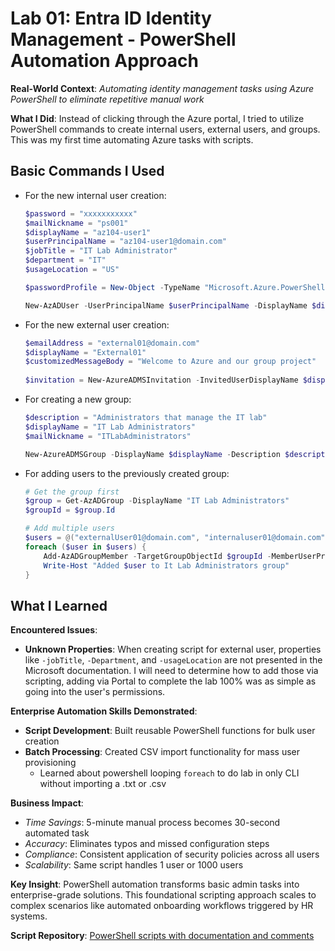 # Lab 01: Entra ID Identity Management - PowerShell Automation Approach

**Real-World Context**: *Automating identity management tasks using Azure PowerShell to eliminate repetitive manual work*

**What I Did**: Instead of clicking through the Azure portal, I tried to utilize PowerShell commands to create internal users, external users, and groups.  This was my first time automating Azure tasks with scripts.

## Basic Commands I Used

- For the new internal user creation:
   ``` powershell
   $password = "xxxxxxxxxxx"
   $mailNickname = "ps001"
   $displayName = "az104-user1"
   $userPrincipalName = "az104-user1@domain.com"
   $jobTitle = "IT Lab Administrator"
   $department = "IT"
   $usageLocation = "US"
   
   $passwordProfile = New-Object -TypeName "Microsoft.Azure.PowerShell.Cmdlets.Resources.MSGraph.Models.ApiV10.MicrosoftGraphPasswordProfile" -Property @{Password=$password}
   
   New-AzADUser -UserPrincipalName $userPrincipalName -DisplayName $displayName -MailNickname $mailNickname -PasswordProfile $passwordProfile -AccountEnabled $true -JobTitle $jobTitle -Department $department -UsageLocation $usageLocation
   ```
   
- For the new external user creation:
  ``` powershell
  $emailAddress = "external01@domain.com"
  $displayName = "External01"
  $customizedMessageBody = "Welcome to Azure and our group project"
    
  $invitation = New-AzureADMSInvitation -InvitedUserDisplayName $displayName -SendInvitationMessage $True -InvitedUserEmailAddress $emailAddress -InviteRedirectUrl "https://account.activedirectory.windowsazure.com/" -InvitedUserMessageInfo @{ "MessageLanguage" = "en-US"; "CustomizedMessageBody" = $customizedMessageBody } -InvitedUserType Guest
  ```

- For creating a new group:
  ``` powershell
  $description = "Administrators that manage the IT lab"
  $displayName = "IT Lab Administrators"
  $mailNickname = "ITLabAdministrators"

  New-AzureADMSGroup -DisplayName $displayName -Description $description -MailEnabled $False -MailNickname $mailNickname -SecurityEnabled $True 
  ```

- For adding users to the previously created group:
  ``` powershell
  # Get the group first
  $group = Get-AzADGroup -DisplayName "IT Lab Administrators"
  $groupId = $group.Id
  
  # Add multiple users
  $users = @("externalUser01@domain.com", "internaluser01@domain.com")
  foreach ($user in $users) {
      Add-AzADGroupMember -TargetGroupObjectId $groupId -MemberUserPrincipalName $user
      Write-Host "Added $user to It Lab Administrators group"
  }
  ```

## What I Learned

**Encountered Issues**:
- **Unknown Properties**: When creating script for external user, properties like `-jobTitle`, `-Department`, and `-usageLocation` are not presented in the Microsoft documentation.  I will need to determine how to add those via scripting, adding via Portal to complete the lab 100% was as simple as going into the user's permissions.

**Enterprise Automation Skills Demonstrated**:
- **Script Development**: Built reusable PowerShell functions for bulk user creation
- **Batch Processing**: Created CSV import functionality for mass user provisioning
  - Learned about powershell looping `foreach` to do lab in only CLI without importing a .txt or .csv

**Business Impact**:
- *Time Savings*: 5-minute manual process becomes 30-second automated task
- *Accuracy*: Eliminates typos and missed configuration steps
- *Compliance*: Consistent application of security policies across all users
- *Scalability*: Same script handles 1 user or 1000 users

**Key Insight**: 
PowerShell automation transforms basic admin tasks into enterprise-grade solutions. This foundational scripting approach scales to complex scenarios like automated onboarding workflows triggered by HR systems.

**Script Repository**: 
[PowerShell scripts with documentation and comments](/azure/cli-commands.md)


